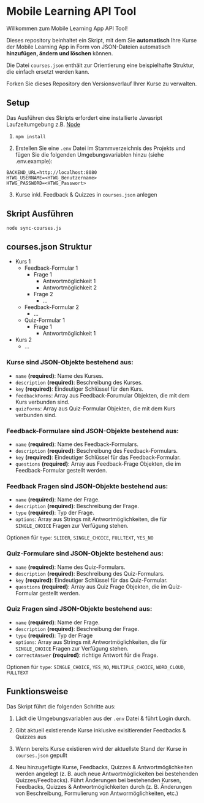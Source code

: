 # Mobile Learning API Tool

Willkommen zum Mobile Learning App API Tool!

Dieses repository beinhaltet ein Skript, mit dem Sie **automatisch** Ihre Kurse der Mobile Learning App in Form von JSON-Dateien automatisch **hinzufügen, ändern und löschen** können. 

Die Datei
`courses.json` enthält zur Orientierung eine beispielhafte Struktur, die einfach ersetzt werden kann.

Forken Sie dieses Repository den Versionsverlauf Ihrer Kurse zu verwalten. 

## Setup

Das Ausführen des Skripts erfordert eine installierte Javasript Laufzeitumgebung z.B. [Node](https://nodejs.org/en)

1. `npm install` 

2. Erstellen Sie eine `.env` Datei im Stammverzeichnis des Projekts und fügen Sie die folgenden Umgebungsvariablen hinzu (siehe .env.example):
```env
BACKEND_URL=http://localhost:8080
HTWG_USERNAME=<HTWG_Benutzername>
HTWG_PASSWORD=<HTWG_Passwort>
```
3. Kurse inkl. Feedback & Quizzes in `courses.json` anlegen

## Skript Ausführen

`node sync-courses.js`

## courses.json Struktur
 
- Kurs 1
  - Feedback-Formular 1
    - Frage 1
      - Antwortmöglichkeit 1 
      - Antwortmöglichkeit 2
    - Frage 2
      - ...
  - Feedback-Formular 2
    - ...
  - Quiz-Formular 1
    - Frage 1
      - Antwortmöglichkeit 1
- Kurs 2
  - ...

### Kurse sind JSON-Objekte bestehend aus: 

- `name` **(required)**: Name des Kurses.
- `description` **(required)**: Beschreibung des Kurses.
- `key` **(required)**: Eindeutiger Schlüssel für den Kurs. 
- `feedbackForms`: Array aus Feedback-Forumular Objekten, die mit dem Kurs verbunden sind.
- `quizForms`: Array aus Quiz-Formular Objekten, die mit dem Kurs verbunden sind.

### Feedback-Formulare sind JSON-Objekte bestehend aus:

- `name` **(required)**: Name des Feedback-Formulars.
- `description` **(required)**: Beschreibung des Feedback-Formulars.
- `key` **(required)**: Eindeutiger Schlüssel für das Feedback-Formular.
- `questions` **(required)**: Array aus Feedback-Frage Objekten, die im Feedback-Formular gestellt werden.

### Feedback Fragen sind JSON-Objekte bestehend aus:

- `name` **(required)**: Name der Frage.
- `description` **(required)**: Beschreibung der Frage.
- `type` **(required)**: Typ der Frage.
- `options`: Array aus Strings mit Antwortmöglichkeiten, die für `SINGLE_CHOICE` Fragen zur Verfügung stehen.

Optionen für `type`: `SLIDER`, `SINGLE_CHOICE`, `FULLTEXT`, `YES_NO`

### Quiz-Formulare sind JSON-Objekte bestehend aus:

- `name` **(required)**: Name des Quiz-Formulars.
- `description` **(required)**: Beschreibung des Quiz-Formulars.
- `key` **(required)**: Eindeutiger Schlüssel für das Quiz-Formular.
- `questions` **(required)**: Array aus Quiz Frage Objekten, die im Quiz-Formular gestellt werden.

### Quiz Fragen sind JSON-Objekte bestehend aus:

- `name` **(required)**: Name der Frage.
- `description` **(required)**: Beschreibung der Frage.
- `type` **(required)**: Typ der Frage
- `options`: Array aus Strings mit Antwortmöglichkeiten, die für `SINGLE_CHOICE` Fragen zur Verfügung stehen. 
- `correctAnswer` **(required)**: richtige Antwort für die Frage.

Optionen für `type`: `SINGLE_CHOICE`, `YES_NO`, `MULTIPLE_CHOICE`, `WORD_CLOUD`, `FULLTEXT`

## Funktionsweise

Das Skript führt die folgenden Schritte aus:

1. Lädt die Umgebungsvariablen aus der `.env` Datei & führt Login durch.

2. Gibt aktuell existierende Kurse inklusive exisitierender Feedbacks & Quizzes aus

3. Wenn bereits Kurse existieren wird der aktuellste Stand der Kurse in `courses.json` gepullt

1. Neu hinzugefügte Kurse, Feedbacks, Quizzes & Antwortmöglichkeiten werden angelegt (z. B. auch neue Antwortmöglickeiten bei bestehenden Quizzes/Feedbacks). Führt Änderungen bei bestehenden Kursen, Feedbacks, Quizzes & Antwortmöglichkeiten durch (z. B. Änderungen von Beschreibung, Formulierung von Antwormöglichkeiten, etc.)